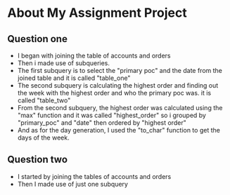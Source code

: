 # About My Assignment Project
## Question one
-   I began with joining the table of accounts and orders
-   Then i made use of subqueries.
-   The first subquery is to select the "primary poc" and the date from the joined table and it is called "table_one"
-   The second subquery is calculating the highest order and finding out the week with the highest order and who the primary poc was. it is called "table_two"
-   From the second subquery, the highest order was calculated using the "max" function and it was called "highest_order"
    so i grouped by "primary_poc" and "date" then ordered by "highest order"
-   And as for the day generation, I used the "to_char" function to get the days of the week.
## Question two
-  I started by joining the tables of accounts and orders
-  Then I made use of just one subquery 
